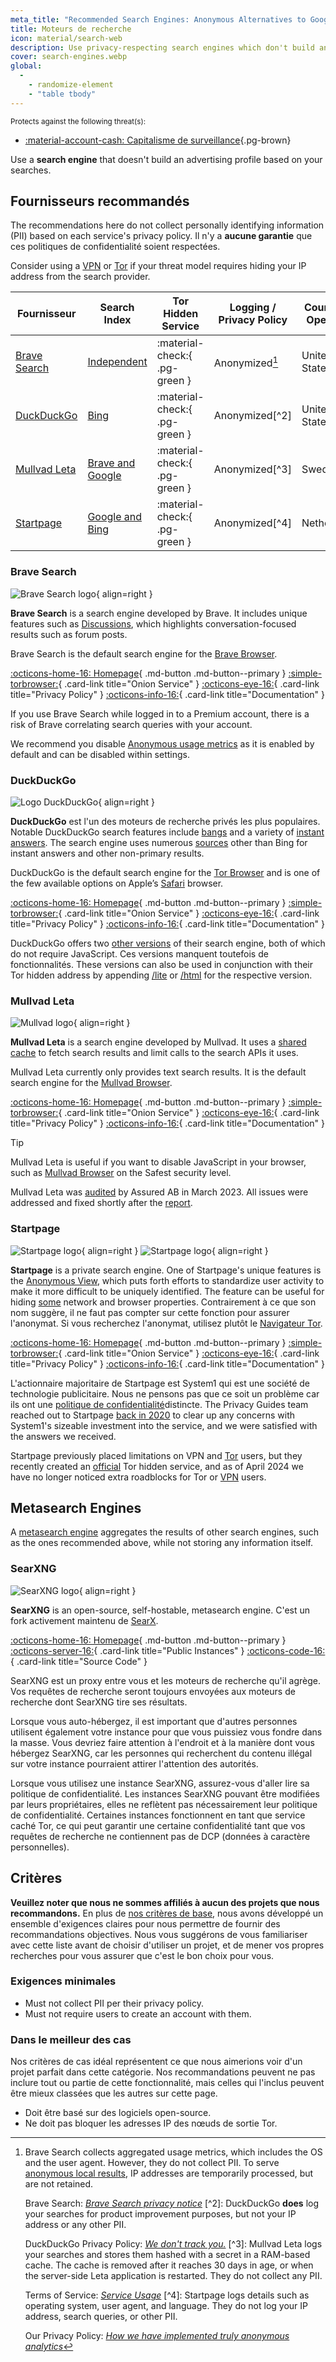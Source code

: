 ```yaml
---
meta_title: "Recommended Search Engines: Anonymous Alternatives to Google - Privacy Guides"
title: Moteurs de recherche
icon: material/search-web
description: Use privacy-respecting search engines which don't build an advertising profile based on your searches.
cover: search-engines.webp
global:
  - 
    - randomize-element
    - "table tbody"
---
```


<small>Protects against the following threat(s):</small>

- [:material-account-cash: Capitalisme de surveillance](basics/common-threats.md#surveillance-as-a-business-model ""){.pg-brown}

Use a **search engine** that doesn't build an advertising profile based on your searches.

## Fournisseurs recommandés

The recommendations here do not collect personally identifying information (PII) based on each service's privacy policy. Il n'y a **aucune garantie** que ces politiques de confidentialité soient respectées.

Consider using a [VPN](vpn.md) or [Tor](tor.md) if your threat model requires hiding your IP address from the search provider.

| Fournisseur                   | Search Index                                                                                                                                                                  | Tor Hidden Service            | Logging / Privacy Policy | Country of Operation |
| ----------------------------- | ----------------------------------------------------------------------------------------------------------------------------------------------------------------------------- | ----------------------------- | ------------------------ | -------------------- |
| [Brave Search](#brave-search) | [Independent](https://brave.com/search-independence)                                                                                                                          | :material-check:{ .pg-green } | Anonymized[^1]           | United States        |
| [DuckDuckGo](#duckduckgo)     | [Bing](https://help.duckduckgo.com/results/sources)                                                                                                                           | :material-check:{ .pg-green } | Anonymized[^2]           | United States        |
| [Mullvad Leta](#mullvad-leta) | [Brave and Google](https://leta.mullvad.net/faq#what-can-leta-do)                                                                                                             | :material-check:{ .pg-green } | Anonymized[^3]           | Sweden               |
| [Startpage](#startpage)       | [Google and Bing](https://support.startpage.com/hc/articles/4522435533844-What-is-the-relationship-between-Startpage-and-your-search-partners-like-Google-and-Microsoft-Bing) | :material-check:{ .pg-green } | Anonymized[^4]           | Netherlands          |

### Brave Search

<div class="admonition recommendation" markdown>

![Brave Search logo](assets/img/search-engines/brave-search.svg){ align=right }

**Brave Search** is a search engine developed by Brave. It includes unique features such as [Discussions](https://search.brave.com/help/discussions), which highlights conversation-focused results such as forum posts.

Brave Search is the default search engine for the [Brave Browser](desktop-browsers.md#brave).

[:octicons-home-16: Homepage](https://search.brave.com){ .md-button .md-button--primary }
[:simple-torbrowser:](https://search.brave4u7jddbv7cyviptqjc7jusxh72uik7zt6adtckl5f4nwy2v72qd.onion){ .card-link title="Onion Service" }
[:octicons-eye-16:](https://search.brave.com/help/privacy-policy){ .card-link title="Privacy Policy" }
[:octicons-info-16:](https://search.brave.com/help){ .card-link title="Documentation" }

</div>

If you use Brave Search while logged in to a Premium account, there is a risk of Brave correlating search queries with your account.

We recommend you disable [Anonymous usage metrics](https://search.brave.com/help/usage-metrics) as it is enabled by default and can be disabled within settings.

### DuckDuckGo

<div class="admonition recommendation" markdown>

![Logo DuckDuckGo](assets/img/search-engines/duckduckgo.svg){ align=right }

**DuckDuckGo** est l'un des moteurs de recherche privés les plus populaires. Notable DuckDuckGo search features include [bangs](https://duckduckgo.com/bang) and a variety of [instant answers](https://help.duckduckgo.com/duckduckgo-help-pages/features/instant-answers-and-other-features). The search engine uses numerous [sources](https://help.duckduckgo.com/results/sources) other than Bing for instant answers and other non-primary results.

DuckDuckGo is the default search engine for the [Tor Browser](tor.md#tor-browser) and is one of the few available options on Apple’s [Safari](mobile-browsers.md#safari-ios) browser.

[:octicons-home-16: Homepage](https://duckduckgo.com){ .md-button .md-button--primary }
[:simple-torbrowser:](https://duckduckgogg42xjoc72x3sjasowoarfbgcmvfimaftt6twagswzczad.onion){ .card-link title="Onion Service" }
[:octicons-eye-16:](https://duckduckgo.com/privacy){ .card-link title="Privacy Policy" }
[:octicons-info-16:](https://help.duckduckgo.com){ .card-link title="Documentation" }

</div>

DuckDuckGo offers two [other versions](https://help.duckduckgo.com/features/non-javascript) of their search engine, both of which do not require JavaScript. Ces versions manquent toutefois de fonctionnalités. These versions can also be used in conjunction with their Tor hidden address by appending [/lite](https://duckduckgogg42xjoc72x3sjasowoarfbgcmvfimaftt6twagswzczad.onion/lite) or [/html](https://duckduckgogg42xjoc72x3sjasowoarfbgcmvfimaftt6twagswzczad.onion/html) for the respective version.

### Mullvad Leta

<div class="admonition recommendation" markdown>

![Mullvad logo](assets/img/vpn/mullvad.svg){ align=right }

**Mullvad Leta** is a search engine developed by Mullvad. It uses a [shared cache](https://leta.mullvad.net/faq#what-is-cached-search) to fetch search results and limit calls to the search APIs it uses.

Mullvad Leta currently only provides text search results. It is the default search engine for the [Mullvad Browser](desktop-browsers.md#mullvad-browser).

[:octicons-home-16: Homepage](https://leta.mullvad.net){ .md-button .md-button--primary }
[:simple-torbrowser:](http://uxngojcovdcyrmwkmkltyy2q7enzzvgv7vlqac64f2vl6hcrrqtlskqd.onion){ .card-link title="Onion Service" }
[:octicons-eye-16:](https://leta.mullvad.net/terms-of-service){ .card-link title="Privacy Policy" }
[:octicons-info-16:](https://leta.mullvad.net/faq){ .card-link title="Documentation" }

</div>

<div class="admonition tip" markdown>
<p class="admonition-title">Tip</p>

Mullvad Leta is useful if you want to disable JavaScript in your browser, such as [Mullvad Browser](desktop-browsers.md#mullvad-browser) on the Safest security level.

</div>

Mullvad Leta was [audited](https://mullvad.net/en/blog/security-audit-of-our-letamullvadnet-search-service) by Assured AB in March 2023. All issues were addressed and fixed shortly after the [report](https://assured.se/publications/Assured_Mullvad_Leta_pentest_report_2023.pdf).

### Startpage

<div class="admonition recommendation" markdown>

![Startpage logo](assets/img/search-engines/startpage.svg#only-light){ align=right }
![Startpage logo](assets/img/search-engines/startpage-dark.svg#only-dark){ align=right }

**Startpage** is a private search engine. One of Startpage's unique features is the [Anonymous View](https://startpage.com/en/anonymous-view), which puts forth efforts to standardize user activity to make it more difficult to be uniquely identified. The feature can be useful for hiding [some](https://support.startpage.com/hc/articles/4455540212116-The-Anonymous-View-Proxy-technical-details) network and browser properties. Contrairement à ce que son nom suggère, il ne faut pas compter sur cette fonction pour assurer l'anonymat. Si vous recherchez l'anonymat, utilisez plutôt le [Navigateur Tor](tor.md#tor-browser).

[:octicons-home-16: Homepage](https://startpage.com){ .md-button .md-button--primary }
[:simple-torbrowser:](http://startpagel6srwcjlue4zgq3zevrujfaow726kjytqbbjyrswwmjzcqd.onion){ .card-link title="Onion Service" }
[:octicons-eye-16:](https://startpage.com/en/privacy-policy){ .card-link title="Privacy Policy" }
[:octicons-info-16:](https://support.startpage.com/hc/categories/4481917470356-Startpage-Search-Engine){ .card-link title="Documentation" }

</div>

L'actionnaire majoritaire de Startpage est System1 qui est une société de technologie publicitaire. Nous ne pensons pas que ce soit un problème car ils ont une [politique de confidentialité](https://system1.com/terms/privacy-policy)distincte. The Privacy Guides team reached out to Startpage [back in 2020](https://blog.privacyguides.org/2020/05/03/relisting-startpage) to clear up any concerns with System1's sizeable investment into the service, and we were satisfied with the answers we received.

Startpage previously placed limitations on VPN and [Tor](tor.md) users, but they recently created an [official](https://support.startpage.com/hc/en-us/articles/24786602537364-Startpage-s-Tor-onion-service) Tor hidden service, and as of April 2024 we have no longer noticed extra roadblocks for Tor or [VPN](vpn.md) users.

## Metasearch Engines

A [metasearch engine](https://en.wikipedia.org/wiki/Metasearch_engine) aggregates the results of other search engines, such as the ones recommended above, while not storing any information itself.

### SearXNG

<div class="admonition recommendation" markdown>

![SearXNG logo](assets/img/search-engines/searxng.svg){ align=right }

**SearXNG** is an open-source, self-hostable, metasearch engine. C'est un fork activement maintenu de [SearX](https://github.com/searx/searx).

[:octicons-home-16: Homepage](https://searxng.org){ .md-button .md-button--primary }
[:octicons-server-16:](https://searx.space){ .card-link title="Public Instances" }
[:octicons-code-16:](https://github.com/searxng/searxng){ .card-link title="Source Code" }

</div>

SearXNG est un proxy entre vous et les moteurs de recherche qu'il agrège. Vos requêtes de recherche seront toujours envoyées aux moteurs de recherche dont SearXNG tire ses résultats.

Lorsque vous auto-hébergez, il est important que d'autres personnes utilisent également votre instance pour que vous puissiez vous fondre dans la masse. Vous devriez faire attention à l'endroit et à la manière dont vous hébergez SearXNG, car les personnes qui recherchent du contenu illégal sur votre instance pourraient attirer l'attention des autorités.

Lorsque vous utilisez une instance SearXNG, assurez-vous d'aller lire sa politique de confidentialité. Les instances SearXNG pouvant être modifiées par leurs propriétaires, elles ne reflètent pas nécessairement leur politique de confidentialité. Certaines instances fonctionnent en tant que service caché Tor, ce qui peut garantir une certaine confidentialité tant que vos requêtes de recherche ne contiennent pas de DCP (données à caractère personnelles).

## Critères

**Veuillez noter que nous ne sommes affiliés à aucun des projets que nous recommandons.** En plus de [nos critères de base](about/criteria.md), nous avons développé un ensemble d'exigences claires pour nous permettre de fournir des recommandations objectives. Nous vous suggérons de vous familiariser avec cette liste avant de choisir d'utiliser un projet, et de mener vos propres recherches pour vous assurer que c'est le bon choix pour vous.

### Exigences minimales

- Must not collect PII per their privacy policy.
- Must not require users to create an account with them.

### Dans le meilleur des cas

Nos critères de cas idéal représentent ce que nous aimerions voir d'un projet parfait dans cette catégorie. Nos recommandations peuvent ne pas inclure tout ou partie de cette fonctionnalité, mais celles qui l'inclus peuvent être mieux classées que les autres sur cette page.

- Doit être basé sur des logiciels open-source.
- Ne doit pas bloquer les adresses IP des nœuds de sortie Tor.

[^1]: Brave Search collects aggregated usage metrics, which includes the OS and the user agent. However, they do not collect PII. To serve [anonymous local results](https://search.brave.com/help/anonymous-local-results), IP addresses are temporarily processed, but are not retained.

    Brave Search: [*Brave Search privacy notice*](https://search.brave.com/help/privacy-policy) [^2]: DuckDuckGo **does** log your searches for product improvement purposes, but not your IP address or any other PII.

    DuckDuckGo Privacy Policy: [*We don't track you.*](https://duckduckgo.com/privacy) [^3]: Mullvad Leta logs your searches and stores them hashed with a secret in a RAM-based cache. The cache is removed after it reaches 30 days in age, or when the server-side Leta application is restarted. They do not collect any PII.

    Terms of Service: [*Service Usage*](https://leta.mullvad.net/terms-of-service) [^4]: Startpage logs details such as operating system, user agent, and language. They do not log your IP address, search queries, or other PII.

    Our Privacy Policy: [*How we have implemented truly anonymous analytics*](https://startpage.com/en/privacy-policy#section-4)
